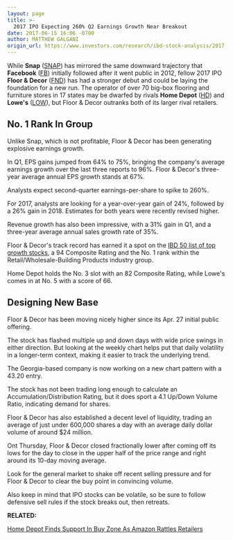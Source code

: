 ```yaml
---
layout: page
title: >-
  2017 IPO Expecting 260% Q2 Earnings Growth Near Breakout
date: 2017-06-15 16:06 -0700
author: MATTHEW GALGANI
origin_url: https://www.investors.com/research/ibd-stock-analysis/2017-ipo-stock-floor-decor-expecting-260-growth-in-q2-nears-breakout/
---
```












 
 
 While **Snap** ([SNAP](https://research.investors.com/quote.aspx?symbol=SNAP)) has mirrored the same downward trajectory that **Facebook** ([FB](https://research.investors.com/quote.aspx?symbol=FB)) initially followed after it went public in 2012, fellow 2017 IPO **Floor & Decor** ([FND](https://research.investors.com/quote.aspx?symbol=FND)) has had a stronger debut and could be laying the foundation for a new run.
The operator of over 70 big-box flooring and furniture stores in 17 states may be dwarfed by rivals **Home Depot** ([HD](https://research.investors.com/quote.aspx?symbol=HD)) and **Lowe's** ([LOW](https://research.investors.com/quote.aspx?symbol=LOW)), but Floor & Decor outranks both of its larger rival retailers.


No. 1 Rank In Group
-------------------


Unlike Snap, which is not profitable, Floor & Decor has been generating explosive earnings growth.


In Q1, EPS gains jumped from 64% to 75%, bringing the company's average earnings growth over the last three reports to 96%. Floor & Decor's three-year average annual EPS growth stands at 67%.


Analysts expect second-quarter earnings-per-share to spike to 260%.


For 2017, analysts are looking for a year-over-year gain of 24%, followed by a 26% gain in 2018. Estimates for both years were recently revised higher.


Revenue growth has also been impressive, with a 31% gain in Q1, and a three-year average annual sales growth rate of 35%.


Floor & Decor's track record has earned it a spot on the [IBD 50 list of top growth stocks](https://www.investors.com/how-to-invest/investors-corner/looking-for-the-best-stocks-to-buy-and-watch-start-here/), a 94 Composite Rating and the No. 1 rank within the Retail/Wholesale-Building Products industry group.


Home Depot holds the No. 3 slot with an 82 Composite Rating, while Lowe's comes in at No. 5 with a score of 66.


Designing New Base
------------------


Floor & Decor has been moving nicely higher since its Apr. 27 initial public offering.


The stock has flashed multiple up and down days with wide price swings in either direction. But looking at the weekly chart helps put that daily volatility in a longer-term context, making it easier to track the underlying trend.



The Georgia-based company is now working on a new chart pattern with a 43.20 entry.


The stock has not been trading long enough to calculate an Accumulation/Distribution Rating, but it does sport a 4.1 Up/Down Volume Ratio, indicating demand for shares.


Floor & Decor has also established a decent level of liquidity, trading an average of just under 600,000 shares a day with an average daily dollar volume of around $24 million.


Ont Thursday, Floor & Decor closed fractionally lower after coming off its lows for the day to close in the upper half of the price range and right around its 10-day moving average.


Look for the general market to shake off recent selling pressure and for Floor & Decor to clear the buy point in convincing volume.


Also keep in mind that IPO stocks can be volatile, so be sure to follow defensive sell rules if the stock breaks out, then retreats.


**RELATED:**


[Home Depot Finds Support In Buy Zone As Amazon Rattles Retailers](https://www.investors.com/ibd-data-stories/home-depot-finds-support-in-buy-zone-as-amazon-rattles-retailers/)


 


 




